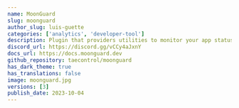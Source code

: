 ```yaml
---
name: MoonGuard
slug: moonguard
author_slug: luis-guette
categories: ['analytics', 'developer-tool']
description: Plugin that providers utilities to monitor your app status and performance once it is released to production.
discord_url: https://discord.gg/vCCy4aJxnY
docs_url: https://docs.moonguard.dev
github_repository: taecontrol/moonguard
has_dark_theme: true
has_translations: false
image: moonguard.jpg
versions: [3]
publish_date: 2023-10-04
---
```

